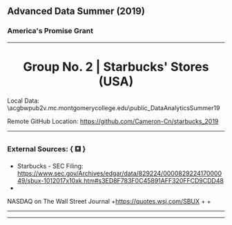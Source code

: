 ## Advanced Data Summer (2019)
### America's Promise Grant

---
# <center> Group No. 2 | Starbucks' Stores (USA) </center>

Local Data: \\acgbwpub2v.mc.montgomerycollege.edu\public\_DataAnalyticsSummer19

Remote  GitHub Location: https://github.com/Cameron-Cn/starbucks_2019

---

### External Sources: { &#9982; } 

+ Starbucks - SEC Filing: https://www.sec.gov/Archives/edgar/data/829224/000082922417000049/sbux-1012017x10xk.htm#s3ED8F783F0C45891AFF320FFCD9CDD48
+
NASDAQ on The Wall Street Journal
+https://quotes.wsj.com/SBUX
+
+


---
---
